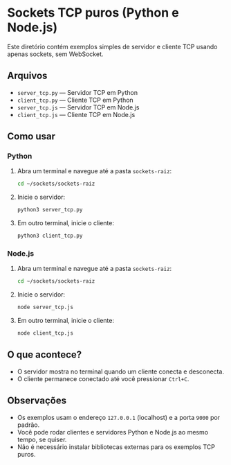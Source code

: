 # Sockets TCP puros (Python e Node.js)

Este diretório contém exemplos simples de servidor e cliente TCP usando apenas sockets, sem WebSocket.

## Arquivos

- `server_tcp.py` — Servidor TCP em Python
- `client_tcp.py` — Cliente TCP em Python
- `server_tcp.js` — Servidor TCP em Node.js
- `client_tcp.js` — Cliente TCP em Node.js

## Como usar

### Python

1. Abra um terminal e navegue até a pasta `sockets-raiz`:
   ```bash
   cd ~/sockets/sockets-raiz
   ```
2. Inicie o servidor:
   ```bash
   python3 server_tcp.py
   ```
3. Em outro terminal, inicie o cliente:
   ```bash
   python3 client_tcp.py
   ```

### Node.js

1. Abra um terminal e navegue até a pasta `sockets-raiz`:
   ```bash
   cd ~/sockets/sockets-raiz
   ```
2. Inicie o servidor:
   ```bash
   node server_tcp.js
   ```
3. Em outro terminal, inicie o cliente:
   ```bash
   node client_tcp.js
   ```

## O que acontece?

- O servidor mostra no terminal quando um cliente conecta e desconecta.
- O cliente permanece conectado até você pressionar `Ctrl+C`.

## Observações

- Os exemplos usam o endereço `127.0.0.1` (localhost) e a porta `9000` por padrão.
- Você pode rodar clientes e servidores Python e Node.js ao mesmo tempo, se quiser.
- Não é necessário instalar bibliotecas externas para os exemplos TCP puros.
